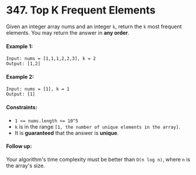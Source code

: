 # 347. Top K Frequent Elements

Given an integer array nums and an integer `k`, return the `k` most frequent elements. You may return the answer in **any order**.

#### Example 1:

```
Input: nums = [1,1,1,2,2,3], k = 2
Output: [1,2]
```

#### Example 2:

```
Input: nums = [1], k = 1
Output: [1]
``` 

#### Constraints:

+ `1 <= nums.length <= 10^5`
+ `k` is in the range `[1, the number of unique elements in the array]`.
+ It is **guaranteed** that the answer is **unique**.
 
#### Follow up: 

Your algorithm's time complexity must be better than `O(n log n)`, where `n` is the array's size.